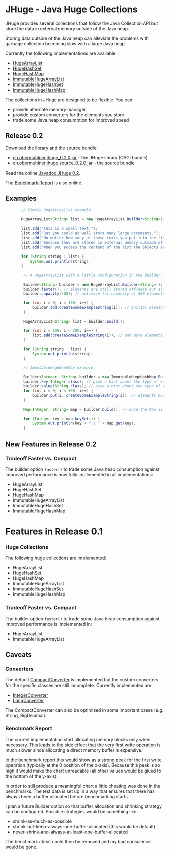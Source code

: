 # JHuge - Java Huge Collections

JHuge provides several collections that follow the Java Collection API but store the data in external memory outside of the Java heap.

Storing data outside of the Java heap can alleviate the problems with garbage collection becoming slow with a large Java heap.

Currently the following implementations are available:
- [HugeArrayList](http://eobermuhlner.github.com/jhuge/releases/release-0.1/javadoc/ch/obermuhlner/jhuge/collection/HugeArrayList.html)
- [HugeHashSet](http://eobermuhlner.github.com/jhuge/releases/release-0.1/javadoc/ch/obermuhlner/jhuge/collection/HugeHashSet.html)
- [HugeHashMap](http://eobermuhlner.github.com/jhuge/releases/release-0.1/javadoc/ch/obermuhlner/jhuge/collection/HugeHashMap.html)
- [ImmutableHugeArrayList](http://eobermuhlner.github.com/jhuge/releases/release-0.1/javadoc/ch/obermuhlner/jhuge/collection/ImmutableHugeArrayList.html)
- [ImmutableHugeHashSet](http://eobermuhlner.github.com/jhuge/releases/release-0.1/javadoc/ch/obermuhlner/jhuge/collection/ImmutableHugeHashSet.html)
- [ImmutableHugeHashMap](http://eobermuhlner.github.com/jhuge/releases/release-0.1/javadoc/ch/obermuhlner/jhuge/collection/ImmutableHugeHashMap.html)

The collections in JHuge are designed to be flexible.
You can:
- provide alternate memory manager
- provide custom converters for the elements you store
- trade some Java heap consumption for improved speed

## Release 0.2

Download the library and the source bundle:
- [ch.obermuhlner.jhuge_0.2.0.jar](http://eobermuhlner.github.com/jhuge/releases/release-0.2/ch.obermuhlner.jhuge_0.2.0.jar) - the JHuge library (OSGi bundle)
- [ch.obermuhlner.jhuge.source_0.2.0.jar](http://eobermuhlner.github.com/jhuge/releases/release-0.2/ch.obermuhlner.jhuge.source_0.2.0.jar) - the source bundle

Read the online [Javadoc JHuge 0.2](http://eobermuhlner.github.com/jhuge/releases/release-0.2/javadoc/).

The [Benchmark Report](http://eobermuhlner.github.com/jhuge/releases/release-0.2/report/) is also online.


## Examples
 
 ```Java
 		// Simple HugeArrayList example.
 		
		HugeArrayList<String> list = new HugeArrayList.Builder<String>().build();
		
		list.add("This is a small text.");
		list.add("But you could as well store many large documents.");
		list.add("No matter how many of these texts you put into the list, the Java heap will never grow.");
		list.add("Because they are stored in external memory outside of the Java heap.");
		list.add("When you access the content of the list the objects are restored and become again available as Java objects.");
		
		for (String string : list) {
			System.out.println(string);
		}
```


```Java
 		// A HugeArrayList with a little configuration in the Builder.
 		
		Builder<String> builder = new HugeArrayList.Builder<String>();
		builder.faster(); // elements are still stored off-heap but access infrastructure is now in Java heap to improve performance
		builder.capacity(200); // optimize for capacity of 200 elements (can still grow)

		for (int i = 0; i < 100; i++) {
			builder.add(createSomeExampleString(i)); // initial elements can be added to the Builder
		}
		
		HugeArrayList<String> list = builder.build();

		for (int i = 100; i < 200; i++) {
			list.add(createSomeExampleString(i)); // add more elements
		}

		for (String string : list) {
			System.out.println(string);
		}
```
 
 
```Java
		// ImmutableHugeHashMap example.
		
		Builder<Integer, String> builder = new ImmutableHugeHashMap.Builder<Integer, String>();
		builder.key(Integer.class); // give a hint about the type of keys to optimize conversion and storage
		builder.value(String.class); // give a hint about the type of values to optimize conversion and storage
		for (int i = 0; i < 100; i++) {
			builder.put(i, createSomeExampleString(i)); // elements must be added to the builder
		}
		
		Map<Integer, String> map = builder.build(); // once the Map is created it can no longer be modified
		
		for (Integer key : map.keySet()) {
			System.out.println(key + " : " + map.get(key);
		}
```

## New Features in Release 0.2

### Tradeoff Faster vs. Compact

The builder option `faster()` to trade some Java heap consumption against improved performance is now fully implemented in all implementations:
- HugeArrayList
- HugeHashSet
- HugeHashMap
- ImmutableHugeArrayList
- ImmutableHugeHashSet
- ImmutableHugeHashMap


# Features in Release 0.1

### Huge Collections

The following huge collections are implemented:
- HugeArrayList
- HugeHashSet
- HugeHashMap
- ImmutableHugeArrayList
- ImmutableHugeHashSet
- ImmutableHugeHashMap


### Tradeoff Faster vs. Compact

The builder option `faster()` to trade some Java heap consumption against improved performance is implemented in:
- HugeArrayList
- ImmutableHugeArrayList



## Caveats


### Converters

The default [CompactConverter](http://eobermuhlner.github.com/jhuge/releases/release-0.1/javadoc/ch/obermuhlner/jhuge/converter/CompactConverter.html)
is implemented but the custom converters for the specific classes are still incomplete.
Currently implemented are:
- [IntegerConverter](http://eobermuhlner.github.com/jhuge/releases/release-0.1/javadoc/ch/obermuhlner/jhuge/converter/IntegerConverter.html)
- [LongConverter](http://eobermuhlner.github.com/jhuge/releases/release-0.1/javadoc/ch/obermuhlner/jhuge/converter/LongConverter.html)

The CompactConverter can also be optimized in some important cases (e.g. String, BigDecimal).

### Benchmark Report

The current implementation start allocating memory blocks only when necessary.
This leads to the side effect that the very first write operation is much slower since allocating a direct memory buffer is expensive.

In the benchmark report this would show as a strong peak for the first write operation (typically at the 0 position of the x-axis).
Because this peak is so high it would make the chart unreadable (all other values would be glued to the bottom of the y-axis).

In order to still produce a meaningful chart a little cheating was done in the benchmarks.
The test data is set up in a way that ensures that there has always been a buffer allocated before benchmarking starts.

I plan a future Builder option so that buffer allocation and shrinking strategy can be configured.
Possible strategies would be something like:
- shrink-as-much-as-possible
- shrink-but-keep-always-one-buffer-allocated (this would be default)
- never-shrink-and-always-at-least-one-buffer-allocated

The benchmark cheat could then be removed and my bad conscience would be gone.


